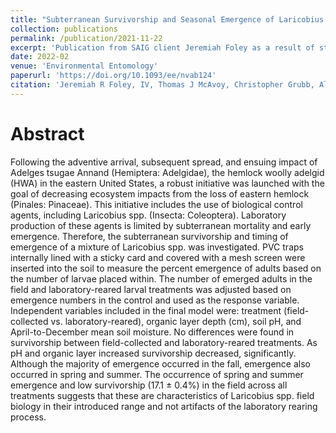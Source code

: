 ```yaml
---
title: "Subterranean Survivorship and Seasonal Emergence of Laricobius spp. (Coleoptera: Derodontidae), Biological Control Agents for the Hemlock Woolly Adelgid"
collection: publications
permalink: /publication/2021-11-22
excerpt: 'Publication from SAIG client Jeremiah Foley as a result of statistical consulting I performed while working there.'
date: 2022-02
venue: 'Environmental Entomology'
paperurl: 'https://doi.org/10.1093/ee/nvab124'
citation: 'Jeremiah R Foley, IV, Thomas J McAvoy, Christopher Grubb, Albert E Mayfield, III, Brian Strahm, Scott M Salom. (2022). &quot;Subterranean Survivorship and Seasonal Emergence of Laricobius spp. (Coleoptera: Derodontidae), Biological Control Agents for the Hemlock Woolly Adelgid.&quot; <i>Environmental Entomology</i>. 51(1).'
---
```


Abstract
======
Following the adventive arrival, subsequent spread, and ensuing impact of Adelges tsugae Annand (Hemiptera: Adelgidae), the hemlock woolly adelgid (HWA) in the eastern United States, a robust initiative was launched with the goal of decreasing ecosystem impacts from the loss of eastern hemlock (Pinales: Pinaceae). This initiative includes the use of biological control agents, including Laricobius spp. (Insecta: Coleoptera). Laboratory production of these agents is limited by subterranean mortality and early emergence. Therefore, the subterranean survivorship and timing of emergence of a mixture of Laricobius spp. was investigated. PVC traps internally lined with a sticky card and covered with a mesh screen were inserted into the soil to measure the percent emergence of adults based on the number of larvae placed within. The number of emerged adults in the field and laboratory-reared larval treatments was adjusted based on emergence numbers in the control and used as the response variable. Independent variables included in the final model were: treatment (field-collected vs. laboratory-reared), organic layer depth (cm), soil pH, and April-to-December mean soil moisture. No differences were found in survivorship between field-collected and laboratory-reared treatments. As pH and organic layer increased survivorship decreased, significantly. Although the majority of emergence occurred in the fall, emergence also occurred in spring and summer. The occurrence of spring and summer emergence and low survivorship (17.1 ± 0.4%) in the field across all treatments suggests that these are characteristics of Laricobius spp. field biology in their introduced range and not artifacts of the laboratory rearing process.
